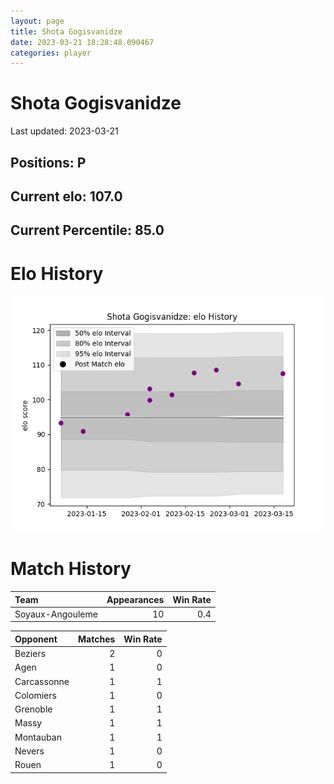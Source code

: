 ```yaml
---  
layout: page  
title: Shota Gogisvanidze  
date: 2023-03-21 18:28:48.090467  
categories: player  
---
```

# Shota Gogisvanidze


Last updated: 2023-03-21
## Positions: P

## Current elo: 107.0

## Current Percentile: 85.0

# Elo History


![elo history](history_ShotaGogisvanidze.png)
# Match History


| Team             |   Appearances |   Win Rate |
|:-----------------|--------------:|-----------:|
| Soyaux-Angouleme |            10 |        0.4 |

| Opponent    |   Matches |   Win Rate |
|:------------|----------:|-----------:|
| Beziers     |         2 |          0 |
| Agen        |         1 |          0 |
| Carcassonne |         1 |          1 |
| Colomiers   |         1 |          0 |
| Grenoble    |         1 |          1 |
| Massy       |         1 |          1 |
| Montauban   |         1 |          1 |
| Nevers      |         1 |          0 |
| Rouen       |         1 |          0 |